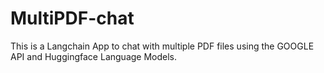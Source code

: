 # MultiPDF-chat
This is a Langchain App to chat with multiple PDF files using the GOOGLE API and Huggingface Language Models.
